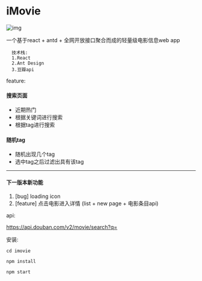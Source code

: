 # iMovie
![img](https://ss0.baidu.com/73x1bjeh1BF3odCf/it/u=3880303282,404230604&fm=85&s=7FAC346257B57786A06CC2C60200E0A3)

一个基于react + antd + 全网开放接口聚合而成的轻量级电影信息web app
 
```
  技术栈:
  1.React
  2.Ant Design
  3.豆瓣api
```
feature:  
#### 搜索页面
  - 近期热门
  - 根据关键词进行搜索
  - 根据tag进行搜索 
#### 随机tag
  - 随机出现几个tag
  - 选中tag之后过滤出具有该tag
-----------------------------
#### 下一版本新功能
1. [bug] loading icon
2. [feature] 点击电影进入详情 (list + new page + 电影条目api)



api: 

https://api.douban.com/v2/movie/search?q=

安装: 
```
cd imovie 

npm install

npm start
```
